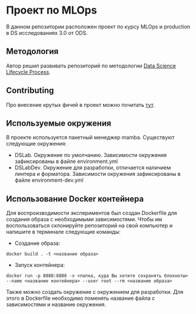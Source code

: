 # Проект по MLOps 

В данном репозитории расположен проект по курсу MLOps и production в DS исследованиях 3.0 от ODS.

## Методология

Автор решил развивать репозиторий по методологии  [Data Science Lifecycle Process](https://github.com/dslp/dslp?tab=readme-ov-file).

## Contributing

Про внесение крутых фичей в проект можно почитать [тут](https://github.com/RDcool/MLOps-Project/blob/main/contributing.md).

## Используемые окружения

В проекте используется пакетный менеджер mamba. Существуют следующие окружения:

- DSLab. Окружение по умолчанию. Зависимости окружения зафиксированы в файле environment.yml
- DSLabDev. Окружение для разработки, отличается наличием линтера и форматора. Зависимости окружения зафиксированы в файле environment-dev.yml

## Использование Docker контейнера

Для воспроизводимости экспериментов был создан Dockerfile для создания образа с необходимыми зависимостями.
Чтобы им воспользоваться склонируйте репозиторий на свой компьютер и напишите в терминале следующие команды:
- Создание образа:
```
docker build . -t <название образа>
```
- Запуск контейнера:
```
docker run -p 8888:8888 -v <папка, куда Вы хотите сохранять блокноты> --name <название контейнера> --user root --rm <название образа>
```

Также можно создать окружение с окружением для разработки. Для этого в Dockerfile необходимо поменять название файла с зависимостями и название окружения.